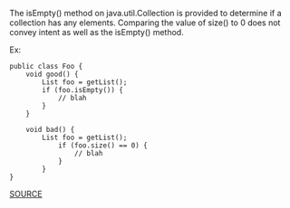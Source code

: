 The isEmpty() method on java.util.Collection is provided to determine if a collection has any elements.
Comparing the value of size() to 0 does not convey intent as well as the isEmpty() method.

Ex:

    public class Foo {
        void good() {
            List foo = getList();
            if (foo.isEmpty()) {
                // blah
            }
        }

        void bad() {
            List foo = getList();
                if (foo.size() == 0) {
                    // blah
                }
            }
    }

[SOURCE](http://pmd.sourceforge.net/pmd-5.3.2/pmd-java/rules/java/design.html#UseCollectionIsEmpty)
